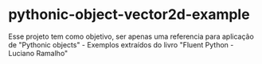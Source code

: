 # pythonic-object-vector2d-example
Esse projeto tem como objetivo, ser apenas uma referencia para aplicação de "Pythonic objects" - Exemplos extraídos do livro "Fluent Python - Luciano Ramalho"
